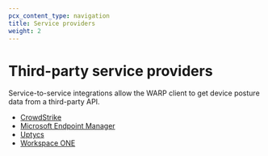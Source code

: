 ```yaml
---
pcx_content_type: navigation
title: Service providers
weight: 2
---
```


# Third-party service providers

Service-to-service integrations allow the WARP client to get device posture data from a third-party API.

- [CrowdStrike](/cloudflare-one/identity/devices/service-providers/crowdstrike/)
- [Microsoft Endpoint Manager](/cloudflare-one/identity/devices/service-providers/microsoft/)
- [Uptycs](/cloudflare-one/identity/devices/service-providers/uptycs/)
- [Workspace ONE](/cloudflare-one/identity/devices/service-providers/workspace-one/)
